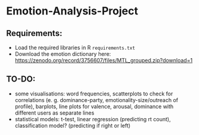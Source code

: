 # Emotion-Analysis-Project

## Requirements:
- Load the required libraries in R ```requirements.txt```
- Download the emotion dictionary here: https://zenodo.org/record/3756607/files/MTL_grouped.zip?download=1

## TO-DO:
- some visualisations: word frequencies, scatterplots to check for correlations (e. g. dominance-party, emotionality-size/outreach of profile), barplots, line plots for valence, arousal, dominance with different users as separate lines
- statistical models: t-test, linear regression (predicting rt count), classification model? (predicting if right or left)
